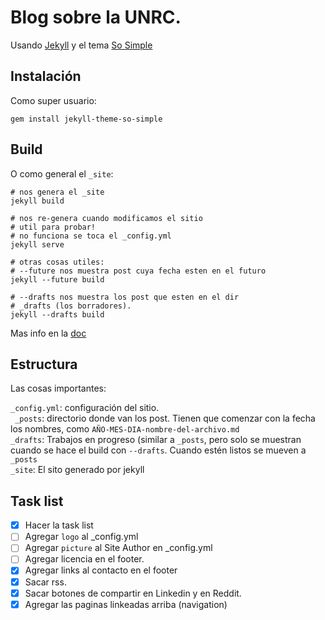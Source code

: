 # Blog sobre la UNRC.

Usando [Jekyll](https://jekyllrb.com/) y el tema [So Simple](https://github.com/mmistakes/so-simple-theme)

## Instalación

Como super usuario:  

```
gem install jekyll-theme-so-simple
```

## Build

O como general el `_site`:  

```
# nos genera el _site
jekyll build

# nos re-genera cuando modificamos el sitio
# util para probar!
# no funciona se toca el _config.yml
jekyll serve

# otras cosas utiles:
# --future nos muestra post cuya fecha esten en el futuro
jekyll --future build 

# --drafts nos muestra los post que esten en el dir
# _drafts (los borradores).
jekyll --drafts build
```

Mas info en la [doc](https://jekyllrb.com/docs)

## Estructura

Las cosas importantes:

`_config.yml`: configuración del sitio.  
` _posts`: directorio donde van los post. Tienen que comenzar con la  fecha los nombres, como `AÑO-MES-DIA-nombre-del-archivo.md`  
`_drafts`: Trabajos en progreso (similar a `_posts`, pero solo se muestran cuando se hace el build con `--drafts`. Cuando estén listos se mueven a `_posts`  
`_site`: El sito generado por jekyll  

## Task list

- [x] Hacer la task list
- [ ] Agregar `logo` al _config.yml
- [ ] Agregar `picture` al Site Author en _config.yml
- [ ] Agregar licencia en el footer.
- [x] Agregar links al contacto en el footer
- [x] Sacar rss.
- [x] Sacar botones de compartir en Linkedin y en Reddit.
- [x] Agregar las paginas linkeadas arriba (navigation)
